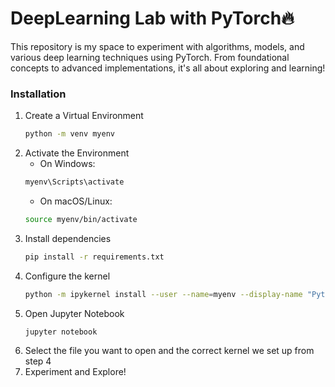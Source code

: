 # DeepLearning Lab with PyTorch🔥
This repository is my space to experiment with algorithms, models, and various deep learning techniques using PyTorch. From foundational concepts to advanced implementations, it's all about exploring and learning!

### Installation
1. Create a Virtual Environment
    ```bash
    python -m venv myenv
    ```
2. Activate the Environment
   - On Windows:
   ```bash
   myenv\Scripts\activate
   ```
   - On macOS/Linux:
   ```bash
   source myenv/bin/activate
   ```
3. Install dependencies
    ```bash
    pip install -r requirements.txt
    ```
4. Configure the kernel
   ```bash
   python -m ipykernel install --user --name=myenv --display-name "Python (myenv)"
   ```
5. Open Jupyter Notebook
   ```bash
   jupyter notebook
   ```
6. Select the file you want to open and the correct kernel we set up from step 4
7. Experiment and Explore!

